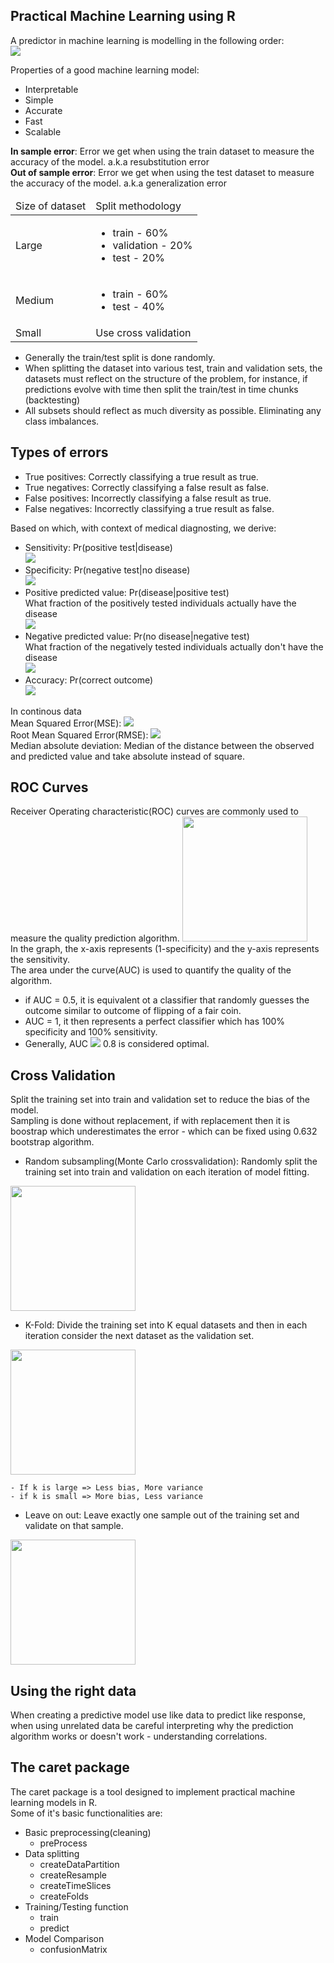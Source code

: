 ## Practical Machine Learning using R

A predictor in machine learning is modelling in the following order:   
<img src="https://render.githubusercontent.com/render/math?math=$\mathrm{question}\to\mathrm{input%20data}\to\mathrm{features}\to\mathrm{algorithm}\to\mathrm{parameters}\to\mathrm{evaluation}$">   

Properties of a good machine learning model:  
- Interpretable  
- Simple  
- Accurate  
- Fast  
- Scalable  

**In sample error**: Error we get when using the train dataset to measure the 
accuracy of the model. a.k.a resubstitution error  
**Out of sample error**: Error we get when using the test dataset to measure the 
accuracy of the model. a.k.a generalization error  

<table>
  <thead>
    <tr>
      <td>
         Size of dataset 
      </td>
      <td>
         Split methodology 
      </td>
    </tr>
  </thead>
  <tr>
    <td>
      Large
    </td>
    <td>
      <ul>
        <li>train - 60%</li>
        <li>validation - 20%</li>
        <li>test - 20%</li>
      </ul>
    </td>
  </tr>
  <tr>
    <td>
      Medium
    </td>
    <td>
      <ul>
        <li>train - 60%</li>
        <li>test - 40%</li>
      </ul>
    </td>
  </tr>
  <tr>
    <td>
      Small
    </td>
    <td>
      Use cross validation
    </td>
  </tr>
</table>  

- Generally the train/test split is done randomly.  
- When splitting the dataset into various test, train and validation sets, the 
datasets must reflect on the structure of the problem, for instance, if 
predictions evolve with time then split the train/test in time chunks
(backtesting)  
- All subsets should reflect as much diversity as possible. Eliminating any 
class imbalances.  

## Types of errors  
- True positives: Correctly classifying a true result as true.  
- True negatives: Correctly classifying a false result as false.  
- False positives: Incorrectly classifying a false result as true.  
- False negatives: Incorrectly classifying a true result as false.  

Based on which, with context of medical diagnosting, we derive:  
- Sensitivity: Pr(positive test|disease)  
    <img src="https://render.githubusercontent.com/render/math?math=$\frac{\mathrm{TP}}{\mathrm{(TP%2BFN)}}$">  
- Specificity: Pr(negative test|no disease)  
    <img src="https://render.githubusercontent.com/render/math?math=$\frac{\mathrm{TN}}{\mathrm{(TN%2BFP)}}$">  
- Positive predicted value: Pr(disease|positive test)   
    What fraction of the positively tested individuals actually have the disease  
    <img src="https://render.githubusercontent.com/render/math?math=$\frac{\mathrm{TP}}{\mathrm{(TP%2BFP)}}$">  
- Negative predicted value: Pr(no disease|negative test)  
    What fraction of the negatively tested individuals actually don't have the
    disease  
    <img src="https://render.githubusercontent.com/render/math?math=$\frac{\mathrm{TN}}{\mathrm{(TN%2BFN)}}$">
- Accuracy: Pr(correct outcome)  
    <img src="https://render.githubusercontent.com/render/math?math=$\frac{\mathrm{(TN%2BTP)}}{\mathrm{(TN%2BTP%2BFP%2BFN)}}$">  
    
In continous data  
Mean Squared Error(MSE): <img src="https://render.githubusercontent.com/render/math?math=$\frac{1}{n}\sum_{i=1}^{n}(Prediction_{i}%2DTruth_{i})^{2}$">  
Root Mean Squared Error(RMSE): <img src="https://render.githubusercontent.com/render/math?math=$\sqrt{\frac{1}{n}\sum_{i=1}^{n}(Prediction_{i}%2DTruth_{i})^{2}}$">  
Median absolute deviation: Median of the distance between the observed and 
predicted value and take absolute instead of square.  

## ROC Curves
Receiver Operating characteristic(ROC) curves are commonly used to measure the 
quality prediction algorithm.
<img src="https://upload.wikimedia.org/wikipedia/commons/thumb/3/36/Roc-draft-xkcd-style.svg/250px-Roc-draft-xkcd-style.svg.png" height="200"/>  
In the graph, the x-axis represents (1-specificity) and the y-axis represents 
the sensitivity.  
The area under the curve(AUC) is used to quantify the quality of the algorithm.   
- if AUC = 0.5, it is equivalent ot a classifier that randomly guesses the outcome
similar to outcome of flipping of a fair coin.  
- AUC = 1, it then represents a perfect classifier which has 100% specificity 
and 100% sensitivity.
- Generally, AUC <img src="https://render.githubusercontent.com/render/math?math=$\ge$"> 0.8 is considered optimal.  

## Cross Validation  
Split the training set into train and validation set to reduce the bias of the 
model.   
Sampling is done without replacement, if with replacement then it is 
boostrap which underestimates the error - which can be fixed using 0.632 
bootstrap algorithm.  
- Random subsampling(Monte Carlo crossvalidation): Randomly split the training set into train and validation 
on each iteration of model fitting.  
<img src="https://www.researchgate.net/profile/Alejandro_Gomez_Montoya/publication/311428042/figure/fig1/AS:522223791415296@1501519262399/Figure-Cross-Validation-Holdout-with-random-subsampling-6.png" height="200"/>  

- K-Fold: Divide the training set into K equal datasets and then in each 
iteration consider the next dataset as the validation set.  
<img src="https://encrypted-tbn0.gstatic.com/images?q=tbn%3AANd9GcSJJDgKO23CMExcfazJlOxWdPHYPKBa3kzcLA&usqp=CAU" height="200"/>  

    - If k is large => Less bias, More variance  
    - if k is small => More bias, Less variance  
  
- Leave on out: Leave exactly one sample out of the training set and validate on
that sample.  
<img src="https://miro.medium.com/max/1682/1*Oz6Hopj7ipJh0vtA2FE-FQ.png" height="200"/>

## Using the right data
When creating a predictive model use like data to predict like response, when 
using unrelated data be careful interpreting why the prediction algorithm works 
or doesn't work - understanding correlations.  

## The caret package
The caret package is a tool designed to implement practical machine learning 
models in R.  
Some of it's basic functionalities are:  
- Basic preprocessing(cleaning)
  - preProcess
- Data splitting
  - createDataPartition
  - createResample
  - createTimeSlices
  - createFolds
- Training/Testing function
  - train
  - predict
- Model Comparison
  - confusionMatrix
 


